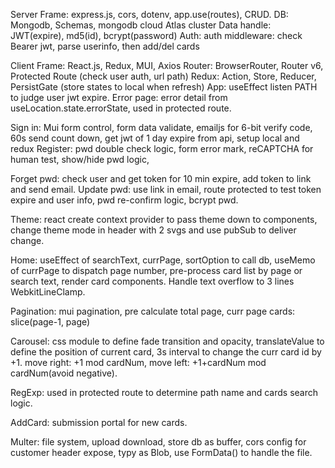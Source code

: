 Server
Frame: express.js, cors, dotenv, app.use(routes), CRUD.
DB: Mongodb, Schemas, mongodb cloud Atlas cluster
Data handle: JWT(expire), md5(id), bcrypt(password)
Auth: auth middleware: check Bearer jwt, parse userinfo, then add/del cards


Client
Frame: React.js, Redux, MUI, Axios
Router: BrowserRouter, Router v6, Protected Route (check user auth, url path)
Redux: Action, Store, Reducer, PersistGate (store states to local when refresh)
App: useEffect listen PATH to judge user jwt expire.
Error page: error detail from useLocation.state.errorState, used in protected route.

Sign in: Mui form control, form data validate, emailjs for 6-bit verify code, 60s send count down, get jwt of 1 day expire from api, setup local and redux
Register: pwd double check logic, form error mark, reCAPTCHA for human test, show/hide pwd logic,

Forget pwd: check user and get token for 10 min expire, add token to link and send email.
Update pwd: use link in email, route protected to test token expire and user info, pwd re-confirm logic, bcrypt pwd.

Theme: react create context provider to pass theme down to components, change theme mode in header with 2 svgs and use pubSub to deliver change.

Home: useEffect of searchText, currPage, sortOption to call db, useMemo of currPage to dispatch page number, pre-process card list by page or search text, render card components. Handle text overflow to 3 lines WebkitLineClamp.

Pagination: mui pagination, pre calculate total page, curr page cards: slice(page-1, page)

Carousel: css module to define fade transition and opacity, translateValue to define the position of current card, 3s interval to change the curr card id by +1. move right: +1 mod cardNum, move left: +1+cardNum mod cardNum(avoid negative).

RegExp: used in protected route to determine path name and cards search logic.

AddCard: submission portal for new cards.

Multer: file system, upload download, store db as buffer, cors config for customer header expose, typy as Blob, use FormData() to handle the file.
